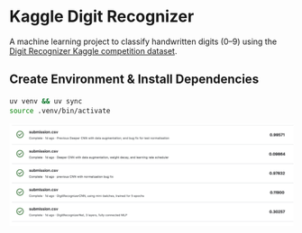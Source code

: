 
# Kaggle Digit Recognizer

A machine learning project to classify handwritten digits (0–9) using the [Digit Recognizer Kaggle competition dataset](https://www.kaggle.com/competitions/digit-recognizer).


## Create Environment & Install Dependencies
```bash
uv venv && uv sync
source .venv/bin/activate
```
![Results](<Screenshot 2025-09-17 at 23.03.24.png>)